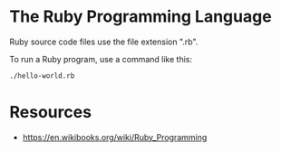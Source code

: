 # The Ruby Programming Language

Ruby source code files use the file extension ".rb".

To run a Ruby program, use a command like this:
```bash
./hello-world.rb
```

# Resources
- https://en.wikibooks.org/wiki/Ruby_Programming
